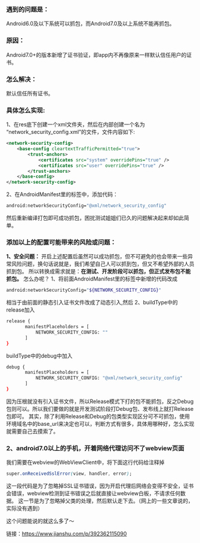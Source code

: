 ### 遇到的问题是：

Android6.0及以下系统可以抓包，而Android7.0及以上系统不能再抓包。

### 原因：

Android7.0+的版本新增了证书验证，即app内不再像原来一样默认信任用户的证书。

### 怎么解决：

默认信任所有证书。

### 具体怎么实现:

1、在res底下创建一个xml文件夹，然后在内部创建一个名为 “network_security_config.xml”的文件，文件内容如下:



```xml
<network-security-config>
    <base-config cleartextTrafficPermitted="true">
        <trust-anchors>
            <certificates src="system" overridePins="true" />
            <certificates src="user" overridePins="true" />
        </trust-anchors>
    </base-config>
</network-security-config>
```

2、在AndroidManifest里的<application>标签中，添加代码：



```bash
android:networkSecurityConfig="@xml/network_security_config"
```

然后重新编译打包即可成功抓包，困扰测试姐姐们已久的问题解决起来却如此简单。

### 添加以上的配置可能带来的风险或问题：

**1、安全问题：**
 开启上述配置后虽然可以成功抓包，但不可避免的也会带来一些异常风险问题，换句话说就是，我们希望自己人可以抓到包，但又不希望外部的人员抓到包。
 所以转换成需求就是：**在测试、开发阶段可以抓包，但正式发布包不能抓包。**
 怎么办呢？
 1、将前面AndroidManifest里的<application>标签中新增的代码改成



```bash
android:networkSecurityConfig="${NETWORK_SECURITY_CONFIG}"
```

相当于由前面的静态引入证书文件改成了动态引入,然后
 2、buildType中的release加入



```bash
release {
       manifestPlaceholders = [
           NETWORK_SECURITY_CONFIG: ""
       ]
}      
```

buildType中的debug中加入



```bash
debug {
       manifestPlaceholders = [
           NETWORK_SECURITY_CONFIG: "@xml/network_security_config"
       ]
}        
```

因为压根就没有引入证书文件，所以Release模式下打的包不能抓包，反之Debug包则可以。所以我们要做的就是开发测试阶段打Debug包、发布线上就打Release包即可。
 其实，除了利用Release和Debug的包类型实现区分可不可抓包，使用环境域名中的base_url来决定也可以，判断方式有很多，具体用哪种好，怎么实现就需要自己去摸索了。

### 2、android7.0以上的手机，开着网络代理访问不了webview页面

我们需要在webview的WebViewClient中，将下面这行代码给注释掉



```css
super.onReceivedSslError(view, handler, error);
```

这一段代码是为了忽略掉SSL证书错误，因为开启代理后网络会变得不安全，证书会错误，webview检测到证书错误之后就直接让webview白板，不请求任何数据。 这一节是为了忽略掉父类的处理，然后默认走下去。（网上的一些文章说的，实际没有遇到）

这个问题能说的就这么多了～




链接：https://www.jianshu.com/p/392362115090
